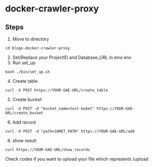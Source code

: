 # docker-crawler-proxy


## Steps


1. Move to directory
```
cd blogs-docker-crawler-proxy 
```
2. Set/Replace your ProjectID and Database_URL in env/.env   
3. Run set_up   
```
bash ./bin/set_up.sh    
```
4. Create table
```
curl -X POST https://YOUR-GAE-URL/create_table
```
5. Create bucket
```
curl -X POST -d "bucket_name=test-buket" https://YOUR-GAE-URL/create_bucket
```
6. Add record
```
curl -X POST -d "path=SOMET_PATH" https://YOUR-GAE-URL/add
```  

6. show result
```
curl https://YOUR-GAE-URL/show_records
```  


Check codes if you want to upload your file which represents /upload
